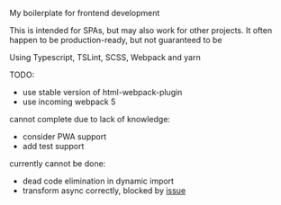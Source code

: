 My boilerplate for frontend development

This is intended for SPAs, but may also work for other projects. It often happen to be  production-ready, but not guaranteed to be

Using Typescript, TSLint, SCSS, Webpack and yarn

TODO:
- use stable version of html-webpack-plugin
- use incoming webpack 5

cannot complete due to lack of knowledge:
- consider PWA support
- add test support

currently cannot be done:
- dead code elimination in dynamic import
- transform async correctly, blocked by [issue](https://github.com/babel/babel/pull/7076)
